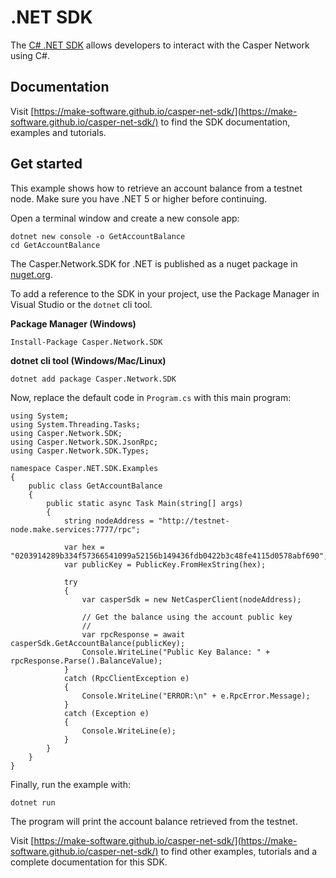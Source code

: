 # .NET SDK


The [C# .NET SDK](https://github.com/make-software/casper-net-sdk) allows developers to interact with the Casper Network using C#.

## Documentation

Visit [https://make-software.github.io/casper-net-sdk/](https://make-software.github.io/casper-net-sdk/) to find the SDK documentation, examples and tutorials.

## Get started

This example shows how to retrieve an account balance from a testnet node. Make sure you have .NET 5 or higher before continuing.

Open a terminal window and create a new console app:

```
dotnet new console -o GetAccountBalance
cd GetAccountBalance
```

The Casper.Network.SDK for .NET is published as a nuget package in [nuget.org](https://www.nuget.org/packages/Casper.Network.SDK).

To add a reference to the SDK in your project, use the Package Manager in Visual Studio or the `dotnet` cli tool.

**Package Manager (Windows)**
```
Install-Package Casper.Network.SDK
``` 

**dotnet cli tool (Windows/Mac/Linux)**
```
dotnet add package Casper.Network.SDK
````

Now, replace the default code in `Program.cs` with this main program:

```
using System;
using System.Threading.Tasks;
using Casper.Network.SDK;
using Casper.Network.SDK.JsonRpc;
using Casper.Network.SDK.Types;

namespace Casper.NET.SDK.Examples
{
    public class GetAccountBalance
    {
        public static async Task Main(string[] args)
        {
            string nodeAddress = "http://testnet-node.make.services:7777/rpc";

            var hex = "0203914289b334f57366541099a52156b149436fdb0422b3c48fe4115d0578abf690";
            var publicKey = PublicKey.FromHexString(hex);

            try
            {
                var casperSdk = new NetCasperClient(nodeAddress);

                // Get the balance using the account public key
                //
                var rpcResponse = await casperSdk.GetAccountBalance(publicKey);
                Console.WriteLine("Public Key Balance: " + rpcResponse.Parse().BalanceValue);
            }
            catch (RpcClientException e)
            {
                Console.WriteLine("ERROR:\n" + e.RpcError.Message);
            }
            catch (Exception e)
            {
                Console.WriteLine(e);
            }
        }
    }
}
```

Finally, run the example with:

```
dotnet run
```

The program will print the account balance retrieved from the testnet.

Visit [https://make-software.github.io/casper-net-sdk/](https://make-software.github.io/casper-net-sdk/) to find other examples, tutorials and a complete documentation for this SDK.
